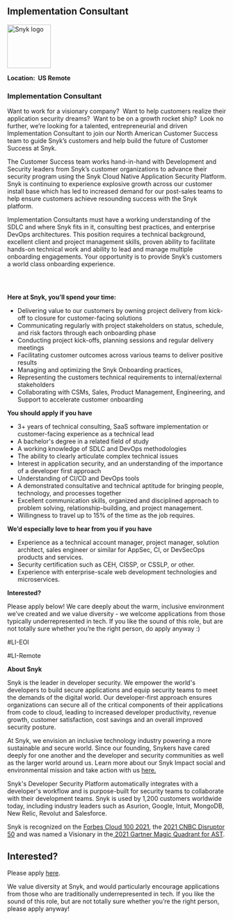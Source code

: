 Implementation Consultant 
---

<img src="https://res.cloudinary.com/snyk/image/upload/v1537345894/press-kit/brand/logo-black.png" width="100" alt="Snyk logo" />

<p><strong>Location:&nbsp; US Remote&nbsp;</strong></p>
<h3>Implementation Consultant</h3>
<p><span style="font-weight: 400;">Want to work for a visionary company?&nbsp; Want to help customers realize their application security dreams?&nbsp; Want to be on a growth rocket ship?&nbsp; Look no further, we’re looking for a talented, entrepreneurial and driven Implementation Consultant to join our North American Customer Success team to guide Snyk’s customers and help build the future of Customer Success at Snyk.&nbsp;&nbsp;</span></p>
<p><span style="font-weight: 400;">The Customer Success team works hand-in-hand with Development and Security leaders from Snyk’s customer organizations to advance their security program using the Snyk Cloud Native Application Security Platform. Snyk is continuing to experience explosive growth across our customer install base which has led to increased demand for our post-sales teams to help ensure customers achieve resounding success with the Snyk platform.&nbsp;&nbsp;</span></p>
<p><span style="font-weight: 400;">Implementation Consultants must have a working understanding of the SDLC and where Snyk fits in it, consulting best practices, and enterprise DevOps architectures. This position requires a technical background, excellent client and project management skills, proven ability to facilitate hands-on technical work and ability to lead and manage multiple onboarding engagements. </span><span style="font-weight: 400;">Your opportunity is to provide Snyk’s customers a world class onboarding experience.</span></p>
<h3>&nbsp;</h3>
<p><strong>Here at Snyk, you’ll spend your time:</strong></p>
<ul>
<li style="font-weight: 400;"><span style="font-weight: 400;">Delivering value to our customers by owning project delivery from kick-off to closure for customer-facing solutions</span></li>
<li style="font-weight: 400;"><span style="font-weight: 400;">Communicating regularly with project stakeholders on status, schedule, and risk factors through each onboarding phase</span></li>
<li style="font-weight: 400;"><span style="font-weight: 400;">Conducting project kick-offs, planning sessions and regular delivery meetings</span></li>
<li style="font-weight: 400;"><span style="font-weight: 400;">Facilitating customer outcomes across various teams to deliver positive results</span></li>
<li style="font-weight: 400;"><span style="font-weight: 400;">Managing and optimizing the Snyk Onboarding practices,&nbsp;</span></li>
<li style="font-weight: 400;"><span style="font-weight: 400;">Representing the customers technical requirements to internal/external stakeholders</span></li>
<li style="font-weight: 400;"><span style="font-weight: 400;">Collaborating with CSMs, Sales, Product Management, Engineering, and Support to accelerate customer onboarding&nbsp;</span></li>
</ul>
<p><strong>You should apply if you have</strong></p>
<ul>
<li style="font-weight: 400;"><span style="font-weight: 400;">3+ years of technical consulting, SaaS software implementation or customer-facing experience as a technical lead&nbsp;</span></li>
<li style="font-weight: 400;"><span style="font-weight: 400;">A bachelor's degree in a related field of study</span></li>
<li style="font-weight: 400;"><span style="font-weight: 400;">A working knowledge of SDLC and DevOps methodologies</span></li>
<li style="font-weight: 400;"><span style="font-weight: 400;">The ability to clearly articulate complex technical issues</span></li>
<li style="font-weight: 400;"><span style="font-weight: 400;">Interest in application security, and an understanding of the importance of a developer first approach</span></li>
<li style="font-weight: 400;"><span style="font-weight: 400;">Understanding of CI/CD and DevOps tools</span></li>
<li style="font-weight: 400;"><span style="font-weight: 400;">A demonstrated consultative and technical aptitude for bringing people, technology, and processes together&nbsp;</span></li>
<li style="font-weight: 400;"><span style="font-weight: 400;">Excellent communication skills, organized and disciplined approach to problem solving, relationship-building, and project management.&nbsp;</span></li>
<li style="font-weight: 400;"><span style="font-weight: 400;">Willingness to travel up to 15% of the time as the job requires.</span></li>
</ul>
<p><strong>We’d especially love to hear from you if you have</strong></p>
<ul>
<li style="font-weight: 400;"><span style="font-weight: 400;">Experience as a technical account manager, project manager, solution architect, sales engineer or similar for AppSec, CI, or DevSecOps products and services.</span></li>
<li style="font-weight: 400;"><span style="font-weight: 400;">Security certification such as CEH, CISSP, or CSSLP, or other.</span></li>
<li style="font-weight: 400;"><span style="font-weight: 400;">Experience with enterprise-scale web development technologies and microservices.</span></li>
</ul>
<p><strong>Interested?</strong></p>
<p><span style="font-weight: 400;">Please apply below! We care deeply about the warm, inclusive environment we’ve created and we value diversity - we welcome applications from those typically underrepresented in tech. If you like the sound of this role, but are not totally sure whether you’re the right person, do apply anyway :)</span></p>
<p>#LI-EOI</p>
<p>#LI-Remote</p><div class="content-conclusion"><p><strong>About Snyk</strong></p>
<p><span style="font-weight: 400;">Snyk is the leader in developer security. We empower the world's developers to build secure applications and equip security teams to meet the demands of the digital world. Our developer-first approach ensures organizations can secure all of the critical components of their applications from code to cloud, leading to increased developer productivity, revenue growth, customer satisfaction, cost savings and an overall improved security posture.&nbsp;</span></p>
<p><span style="font-weight: 400;">At Snyk, we envision an inclusive technology industry powering a more sustainable and secure world.</span> <span style="font-weight: 400;">Since our founding, Snykers have cared deeply for one another and the developer and security communities as well as the larger world around us. Learn more about our Snyk Impact social and environmental mission and take action with us </span><a href="https://snyk.io/about/snyk-impact/"><span style="font-weight: 400;">here.</span></a></p>
<p><span style="font-weight: 400;">Snyk's Developer Security Platform automatically integrates with a developer's workflow and is purpose-built for security teams to collaborate with their development teams. Snyk is used by 1,200 customers worldwide today, including industry leaders such as Asurion, Google, Intuit, MongoDB, New Relic, Revolut and Salesforce.</span></p>
<p><span style="font-weight: 400;">Snyk is recognized on the </span><a href="https://www.forbes.com/cloud100/#6f24b5ba5f94"><span style="font-weight: 400;">Forbes Cloud 100 2021</span></a><span style="font-weight: 400;">, the </span><a href="https://www.cnbc.com/2021/05/25/these-are-the-2021-cnbc-disruptor-50-companies.html"><span style="font-weight: 400;">2021 CNBC Disruptor 50</span></a><span style="font-weight: 400;"> and was named a Visionary in the</span><a href="https://snyk.io/blog/snyk-visionary-2021-gartner-magic-quadrant-for-ast/"><span style="font-weight: 400;"> 2021 Gartner Magic Quadrant for AST</span></a><span style="font-weight: 400;">.</span></p></div>

Interested?
---

Please apply [here](https://boards.greenhouse.io/snyk/jobs/5872164002#app).

We value diversity at Snyk, and would particularly encourage applications from those who are traditionally underrepresented in tech.
If you like the sound of this role, but are not totally sure whether you’re the right person, please apply anyway!

